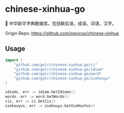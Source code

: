 # chinese-xinhua-go
📙 中华新华字典数据库。包括歇后语，成语，词语，汉字。

Origin Repo: https://github.com/pwxcoo/chinese-xinhua

## Usage

``` go
import (
	"github.com/golr/chinese-xinhua-go/ci"
	"github.com/golr/chinese-xinhua-go/idiom"
	"github.com/golr/chinese-xinhua-go/word"
	"github.com/golr/chinese-xinhua-go/xiehouyu"
)

idioms, err := idiom.GetIdioms()
words, err := word.GetWords()
cis, err := ci.GetCis()
xiehouyus, err := xiehouyu.GetXieHouYus()
```
